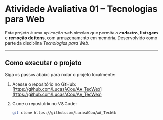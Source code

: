 # Atividade Avaliativa 01 – Tecnologias para Web

Este projeto é uma aplicação web simples que permite o **cadastro**, **listagem** e **remoção de itens**, com armazenamento em memória. Desenvolvido como parte da disciplina _Tecnologias para Web_.

---

## Como executar o projeto

Siga os passos abaixo para rodar o projeto localmente:

1. Acesse o repositório no GitHub:  
   [https://github.com/LucasACou/AA_TecWeb](https://github.com/LucasACou/AA_TecWeb)

2. Clone o repositório no VS Code:

   ```bash
   git clone https://github.com/LucasACou/AA_TecWeb
